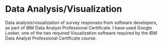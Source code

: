 # Data Analysis/Visualization
Data analysis/visualization of survey responses from software developers, as part of IBM Data Analyst Professional Certificate.
I have used Google Looker, one of the two required Visualization software required by the IBM Data Analyst Professional Certificate course.
